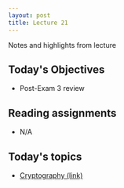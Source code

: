 ```yaml
---
layout: post
title: Lecture 21
---
```


Notes and highlights from lecture

## Today's Objectives

* Post-Exam 3 review

## Reading assignments

* N/A

## Today's topics
* <a target="_parent" href="https://wcasper.github.io/math430spring2023/topics/023-cryptography.html">Cryptography (link)</a>


